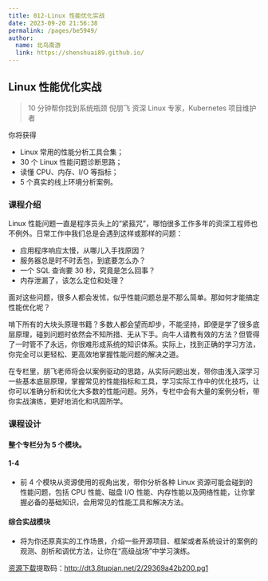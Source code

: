 ```yaml
---
title: 012-Linux 性能优化实战
date: 2023-09-20 21:56:38
permalink: /pages/be5949/
author:
  name: 北鸟南游
  link: https://shenshuai89.github.io/
---
```


## Linux 性能优化实战

> 10 分钟帮你找到系统瓶颈
> 倪朋飞 资深 Linux 专家，Kubernetes 项目维护者

你将获得

- Linux 常用的性能分析工具合集；
- 30 个 Linux 性能问题诊断思路；
- 读懂 CPU、内存、I/O 等指标；
- 5 个真实的线上环境分析案例。

### 课程介绍

Linux 性能问题一直是程序员头上的“紧箍咒”，哪怕很多工作多年的资深工程师也不例外。日常工作中我们总是会遇到这样或那样的问题：

- 应用程序响应太慢，从哪儿入手找原因？
- 服务器总是时不时丢包，到底要怎么办？
- 一个 SQL 查询要 30 秒，究竟是怎么回事？
- 内存泄漏了，该怎么定位和处理？

面对这些问题，很多人都会发怵，似乎性能问题总是不那么简单。那如何才能搞定性能优化呢？

啃下所有的大块头原理书籍？多数人都会望而却步，不能坚持，即便是学了很多底层原理，碰到问题时依然会不知所措、无从下手。向牛人请教有效的方法？但管得了一时管不了永远，你很难形成系统的知识体系。实际上，找到正确的学习方法，你完全可以更轻松、更高效地掌握性能问题的解决之道。

在专栏里，朋飞老师将会以案例驱动的思路，从实际问题出发，带你由浅入深学习一些基本底层原理，掌握常见的性能指标和工具，学习实际工作中的优化技巧，让你可以准确分析和优化大多数的性能问题。另外，专栏中会有大量的案例分析，带你实战演练，更好地消化和巩固所学。

### 课程设计

#### 整个专栏分为 5 个模块。

#### 1-4

- 前 4 个模块从资源使用的视角出发，带你分析各种 Linux 资源可能会碰到的性能问题，包括 CPU 性能、磁盘 I/O 性能、内存性能以及网络性能，让你掌握必备的基础知识，会用常见的性能工具和解决方法。

#### 综合实战模块

- 将为你还原真实的工作场景，介绍一些开源项目、框架或者系统设计的案例的观测、剖析和调优方法，让你在“高级战场”中学习演练。

[资源下载](https://pan.baidu.com/s/1-FDJLJIxXBGYemVRdyahfw)提取码：http://dt3.8tupian.net/2/29369a42b200.pg1
